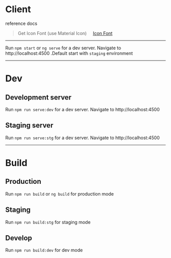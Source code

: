 # Client

reference docs

> Get Icon Font (use Material Icon) &nbsp;&nbsp;&nbsp; [Icon Font](https://fonts.google.com/icons)

---

Run
`npm start` or `ng serve` for a dev server. Navigate to http://localhost:4500
.Default start with `staging` environment

---

# Dev

## Development server

Run `npm run serve:dev` for a dev server. Navigate to http://localhost:4500

## Staging server

Run `npm run serve:stg` for a dev server. Navigate to http://localhost:4500

---

# Build

## Production

Run `npm run build` or `ng build` for production mode

## Staging

Run `npm run build:stg` for staging mode

## Develop

Run `npm run build:dev` for dev mode
